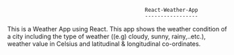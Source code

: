                                                 React-Weather-App
                                                -----------------
                                                
This is a Weather App using React. This app shows the weather condition of a city including the type of weather ((e.g) cloudy, sunny, rainy,..etc.), weather value in Celsius and latitudinal & longitudinal co-ordinates.      
